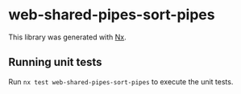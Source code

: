# web-shared-pipes-sort-pipes

This library was generated with [Nx](https://nx.dev).

## Running unit tests

Run `nx test web-shared-pipes-sort-pipes` to execute the unit tests.

